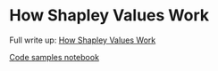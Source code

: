 # How Shapley Values Work

Full write up: [How Shapley Values Work](www.aidancooper.co.uk/how-shapley-values-work/)

[Code samples notebook](shapley-values-from-scratch.ipynb)
